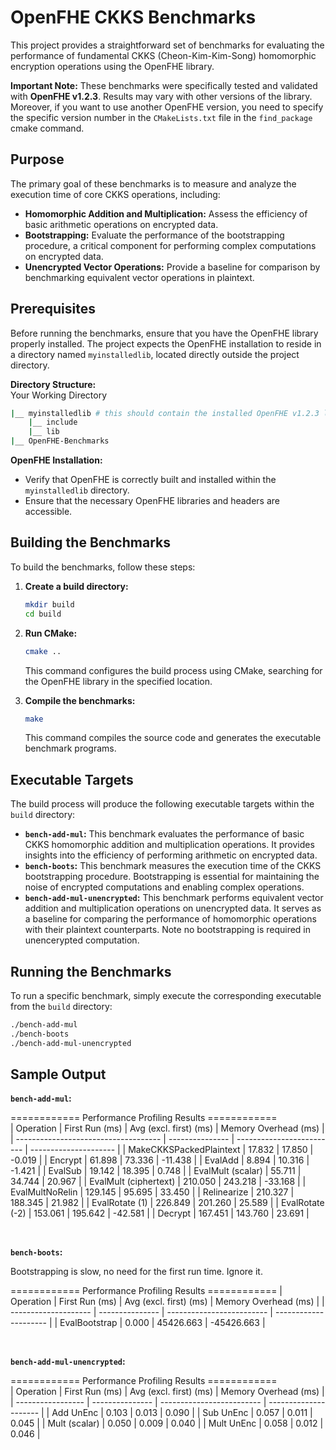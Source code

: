 # OpenFHE CKKS Benchmarks

This project provides a straightforward set of benchmarks for evaluating the performance of fundamental CKKS (Cheon-Kim-Kim-Song) homomorphic encryption operations using the OpenFHE library.

**Important Note:** These benchmarks were specifically tested and validated with **OpenFHE v1.2.3**. Results may vary with other versions of the library. Moreover, if you want to use another OpenFHE version, you need to specify the specific version number in the `CMakeLists.txt` file in the `find_package` cmake command.


## Purpose

The primary goal of these benchmarks is to measure and analyze the execution time of core CKKS operations, including:

* **Homomorphic Addition and Multiplication:** Assess the efficiency of basic arithmetic operations on encrypted data.
* **Bootstrapping:** Evaluate the performance of the bootstrapping procedure, a critical component for performing complex computations on encrypted data.
* **Unencrypted Vector Operations:** Provide a baseline for comparison by benchmarking equivalent vector operations in plaintext.

## Prerequisites

Before running the benchmarks, ensure that you have the OpenFHE library properly installed. The project expects the OpenFHE installation to reside in a directory named `myinstalledlib`, located directly outside the project directory.

**Directory Structure:**  
Your Working Directory
```bash  
|__ myinstalledlib # this should contain the installed OpenFHE v1.2.3 library  
    |__ include  
    |__ lib  
|__ OpenFHE-Benchmarks  
```

**OpenFHE Installation:**

* Verify that OpenFHE is correctly built and installed within the `myinstalledlib` directory.
* Ensure that the necessary OpenFHE libraries and headers are accessible.

## Building the Benchmarks

To build the benchmarks, follow these steps:

1.  **Create a build directory:**

    ```bash
    mkdir build
    cd build
    ```

2.  **Run CMake:**

    ```bash
    cmake ..
    ```

    This command configures the build process using CMake, searching for the OpenFHE library in the specified location.

3.  **Compile the benchmarks:**

    ```bash
    make
    ```

    This command compiles the source code and generates the executable benchmark programs.

## Executable Targets

The build process will produce the following executable targets within the `build` directory:

* **`bench-add-mul`:** This benchmark evaluates the performance of basic CKKS homomorphic addition and multiplication operations. It provides insights into the efficiency of performing arithmetic on encrypted data.
* **`bench-boots`:** This benchmark measures the execution time of the CKKS bootstrapping procedure. Bootstrapping is essential for maintaining the noise of encrypted computations and enabling complex operations.
* **`bench-add-mul-unencrypted`:** This benchmark performs equivalent vector addition and multiplication operations on unencrypted data. It serves as a baseline for comparing the performance of homomorphic operations with their plaintext counterparts. Note no bootstrapping is required in unencerypted computation.

## Running the Benchmarks

To run a specific benchmark, simply execute the corresponding executable from the `build` directory:

```bash
./bench-add-mul
./bench-boots
./bench-add-mul-unencrypted
```

## Sample Output


**`bench-add-mul`:**

============ Performance Profiling Results ============  
| Operation                          | First Run (ms) | Avg (excl. first) (ms) | Memory Overhead (ms) |
| ------------------------------------ | --------------- | ------------------------- | --------------------- |
| MakeCKKSPackedPlaintext           | 17.832          | 17.850                    | -0.019                |
| Encrypt                             | 61.898          | 73.336                    | -11.438               |
| EvalAdd                             | 8.894           | 10.316                    | -1.421                |
| EvalSub                             | 19.142          | 18.395                    | 0.748                 |
| EvalMult (scalar)                  | 55.711          | 34.744                    | 20.967                |
| EvalMult (ciphertext)             | 210.050         | 243.218                   | -33.168               |
| EvalMultNoRelin                    | 129.145         | 95.695                    | 33.450                |
| Relinearize                       | 210.327         | 188.345                   | 21.982                |
| EvalRotate (1)                    | 226.849         | 201.260                   | 25.589                |
| EvalRotate (-2)                   | 153.061         | 195.642                   | -42.581               |
| Decrypt                            | 167.451         | 143.760                   | 23.691                |

<br>

**`bench-boots`:**

Bootstrapping is slow, no need for the first run time. Ignore it.

============ Performance Profiling Results ============
| Operation           | First Run (ms) | Avg (excl. first) (ms) | Memory Overhead (ms) |
| -------------------- | --------------- | ------------------------- | --------------------- |
| EvalBootstrap       | 0.000          | 45426.663                | -45426.663           |

<br>

**`bench-add-mul-unencrypted`:**

============ Performance Profiling Results ============  
| Operation         | First Run (ms) | Avg (excl. first) (ms) | Memory Overhead (ms) |
| ----------------- | --------------- | ------------------------- | --------------------- |
| Add UnEnc         | 0.103          | 0.013                      | 0.090                |
| Sub UnEnc         | 0.057          | 0.011                      | 0.045                |
| Mult (scalar)     | 0.050          | 0.009                      | 0.040                |
| Mult UnEnc        | 0.058          | 0.012                      | 0.046                |

<br>
